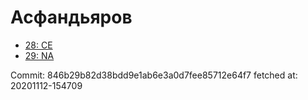 # Асфандьяров
- [28: CE](28.md)
- [29: NA](29.md)

Commit: 846b29b82d38bdd9e1ab6e3a0d7fee85712e64f7
 fetched at: 20201112-154709
